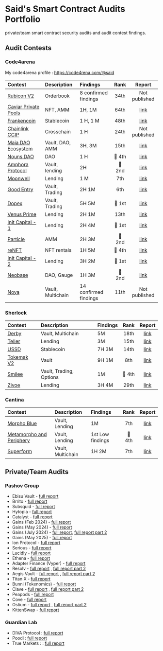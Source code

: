 # Said's Smart Contract Audits Portfolio

private/team smart contract security audits and audit contest findings.

## Audit Contests

### Code4arena 

My code4arena profile : https://code4rena.com/@said

|Contest|Description|Findings|Rank|Report|
|:------|:----------|:-------|:--:|:----:|
|[Rubicon V2](https://code4rena.com/audits/2023-04-rubicon-v2#top)|Orderbook|8 confirmed findings|34th|Not published|
|[Caviar Private Pools](https://code4rena.com/audits/2023-04-caviar-private-pools#top)|NFT, AMM|1H, 1M|64th|[link](https://code4rena.com/reports/2023-04-caviar)|
|[Frankencoin](https://code4rena.com/reports/2023-04-frankencoin)|Stablecoin|1 H, 1 M|48th|[link](https://code4rena.com/reports/2023-04-frankencoin)|
|[Chainlink CCIP](https://code4rena.com/audits/2023-05-chainlink-cross-chain-services-ccip-and-arm-network#top)|Crosschain|1 H|24th|Not published|
|[Maia DAO Ecosystem](https://code4rena.com/audits/2023-05-maia-dao-ecosystem#top)|Vault, DAO, AMM |3H, 3M|15th| [link](https://code4rena.com/reports/2023-05-maia)|
|[Nouns DAO](https://code4rena.com/audits/2023-07-nouns-dao#top)|DAO|1 H|🏅 4th|[link](https://code4rena.com/reports/2023-07-nounsdao)|
|[Amphora Protocol](https://code4rena.com/audits/2023-07-amphora-protocol#top)|Vault, lending|2H|🥈 2nd| [link](https://code4rena.com/reports/2023-07-amphora)|
|[Moonwell](https://code4rena.com/audits/2023-07-moonwell#top)|Lending| 1 M|7th|[link](https://code4rena.com/reports/2023-07-moonwell)|
|[Good Entry](https://code4rena.com/audits/2023-08-good-entry#top)|Vault, Trading|2H 1M|6th|[link](https://code4rena.com/reports/2023-08-goodentry)|
|[Dopex](https://code4rena.com/audits/2023-08-dopex#top)|Vault, Trading|5H 5M|🥇 1st|[link](https://code4rena.com/reports/2023-08-dopex)|
|[Venus Prime](https://code4rena.com/audits/2023-09-venus-prime#top)|Lending|2H 1M|13th|[link](https://code4rena.com/reports/2023-09-venus)|
|[Init Capital - 1](https://code4rena.com/audits/2023-12-init-capital-invitational#top)|Lending|2H 4M|🥇 1st|[link](https://code4rena.com/reports/2023-12-initcapital)|
|[Particle](https://code4rena.com/audits/2023-12-particle-leverage-amm-protocol-invitational#top)|AMM|2H 3M|🥈 2nd|[link](https://code4rena.com/reports/2023-12-particle)|
|[reNFT](https://code4rena.com/audits/2024-01-renft#top)|NFT rentals|1H 5M|🏅 4th|[link](https://code4rena.com/reports/2024-01-renft)|
|[Init Capital - 2](https://code4rena.com/audits/2024-01-init-capital-invitational#top)|Lending|3H 2M|🥇 1st|[link](https://code4rena.com/reports/2024-01-init-capital-invitational)|
|[Neobase](https://code4rena.com/audits/2024-03-neobase-invitational#top)|DAO, Gauge|1H 3M|🥈 2nd|[link](https://code4rena.com/reports/2024-03-neobase)|
|[Noya](https://code4rena.com/audits/2024-04-noya#top)|Vault, Multichain|14 confirmed findings|11th|Not published|

### Sherlock

|Contest|Description|Findings|Rank|Report|
|:------|:----------|:-------|:--:|:----:|
|[Derby](https://audits.sherlock.xyz/contests/13)|Vault, Multichain|5M|18th|[link](https://audits.sherlock.xyz/contests/13/report)|
|[Teller](https://audits.sherlock.xyz/contests/62)|Lending|3M|15th|[link](https://audits.sherlock.xyz/contests/62/report)|
|[USSD](https://audits.sherlock.xyz/contests/82)|Stablecoin|7H 3M|14th|[link](https://audits.sherlock.xyz/contests/82/report)|
|[Tokemak V2](https://audits.sherlock.xyz/contests/101)|Vault|9H 1M|8th|[link](https://audits.sherlock.xyz/contests/101/report)|
|[Smilee](https://audits.sherlock.xyz/contests/180)|Vault, Trading, Options|1M|🏅 4th|[link](https://audits.sherlock.xyz/contests/180/report)|
|[Zivoe](https://audits.sherlock.xyz/contests/280)|Lending|3H 4M|29th|[link](https://audits.sherlock.xyz/contests/280/report)|

### Cantina

|Contest|Description|Findings|Rank|Report|
|:------|:----------|:-------|:--:|:----:|
|[Morpho Blue](https://cantina.xyz/competitions/d86b7f95-e574-4092-8ea2-78dcac2f54f1)|Vault, Lending|1M|7th|[link](https://cantina.xyz/competitions/d86b7f95-e574-4092-8ea2-78dcac2f54f1)|
|[Metamorpho and Periphery](https://cantina.xyz/competitions/8409a0ce-6c21-4cc9-8ef2-bd77ce7425af)|Vault, Lending|1st Low findings|🏅 4th|[link](https://cantina.xyz/competitions/8409a0ce-6c21-4cc9-8ef2-bd77ce7425af)|
|[Superform](https://cantina.xyz/competitions/2cd0b038-3e32-4db6-b488-0f85b6f0e49f)|Vault, Multichain|1H 2M|7th|[link](https://cantina.xyz/competitions/2cd0b038-3e32-4db6-b488-0f85b6f0e49f)|

## Private/Team Audits

### Pashov Group
- Ebisu Vault - [full report](https://github.com/pashov/audits/blob/master/team/pdf/Ebisu-security-review.pdf)
- Brrito - [full report](https://github.com/pashov/audits/blob/master/team/pdf/Brrito-security-review.pdf)
- Subsquid - [full report](https://github.com/pashov/audits/blob/master/team/pdf/Subsquid-security-review.pdf)
- Hytopia - [full report](https://github.com/pashov/audits/blob/master/team/pdf/Hytopia-security-review.pdf)
- Catalyst - [full report](https://github.com/pashov/audits/blob/master/team/pdf/Catalyst-security-review-april.pdf)
- Gains (Feb 2024) - [full report](https://github.com/pashov/audits/blob/master/team/pdf/GainsNetwork-security-review-February.pdf)
- Gains (May 2024) - [full report](https://github.com/pashov/audits/blob/master/team/pdf/GainsNetwork-security-review-May.pdf)
- Gains (July 2024) - [full report](https://github.com/pashov/audits/blob/master/team/pdf/GainsNetwork-security-review-July.pdf), [full report part 2](https://github.com/pashov/audits/blob/master/team/pdf/GainsNetwork-security-July2.pdf)
- Gains (May 2025) - [full report](https://github.com/pashov/audits/blob/master/team/pdf/GainsNetwork-security-review_2025-05-26.pdf)
- Ion Protocol - [full report](https://github.com/pashov/audits/blob/master/team/pdf/IonProtocol-security-review.pdf)
- Serious - [full report](https://github.com/pashov/audits/blob/master/team/pdf/Serious-security-review.pdf)
- Lucidly - [full report](https://github.com/pashov/audits/blob/master/team/pdf/Lucidly-security-review-June.pdf)
- Ethena - [full report](https://github.com/pashov/audits/blob/master/team/pdf/Ethena-security-review-August.pdf)
- Adapter Finance (Vyper) - [full report](https://github.com/pashov/audits/blob/master/team/pdf/AdapterFinance-security-review.pdf)
- Resolv - [full report](https://github.com/pashov/audits/blob/master/team/pdf/Resolv-security-review-October.pdf) , [full report part 2](https://github.com/pashov/audits/blob/master/team/pdf/Resolv-security-review.pdf)
- Aegis Vault - [full report](https://github.com/pashov/audits/blob/master/team/pdf/Aegis-security-review-September.pdf) , [full report part 2](https://github.com/pashov/audits/blob/master/team/pdf/AegisVault-security-review.pdf)
- Titan X - [full report](https://github.com/pashov/audits/blob/master/team/pdf/TitanX-security-review.pdf)
- Bunni (Tokenomics) - [full report](https://github.com/pashov/audits/blob/master/team/pdf/Bunni-security-review-October.pdf)
- Clave - [full report](https://github.com/pashov/audits/blob/master/team/pdf/Clave-security-review_2024-11-02.pdf) , [full report part 2](https://github.com/pashov/audits/blob/master/team/pdf/Clave-security-review_2024-12-23.pdf)
- Peapods - [full report](https://github.com/pashov/audits/blob/master/team/pdf/Peapods-security-review_2024-11-16.pdf)
- Cove - [full report](https://github.com/pashov/audits/blob/master/team/pdf/Cove-security-review_2024-12-30.pdf)
- Ostium - [full report](https://github.com/pashov/audits/blob/master/team/pdf/Ostium-security-review_2025-01-21.pdf) , [full report part 2](https://github.com/pashov/audits/blob/master/team/pdf/Ostium-security-review_2025-04-06.pdf)
- KittenSwap - [full report](https://github.com/pashov/audits/blob/master/team/pdf/KittenSwap-security-review_2025-05-07.pdf)

### Guardian Lab

- DIVA Protocol :  [full report](https://github.com/GuardianAudits/DefenderAudits/blob/main/DIVA/DivaAuditTeam6.md "DIVA Full Report")
- Poodl : [full report](https://github.com/GuardianAudits/DefenderAudits/blob/main/poodl/PoodlAuditTeam6.md "Poodl")
- True Markets : : [full report](https://github.com/GuardianAudits/Audits/blob/main/Truemarkets/2025-03-18_Truemarkets_Report.pdf)

